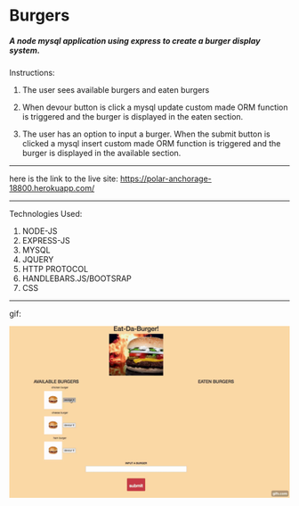 # Burgers


##### A node mysql application using express to create a burger display system.

Instructions:

1) The user sees available burgers and eaten burgers

2) When devour button is click a mysql update custom made ORM function is triggered and the burger is displayed in the eaten section.

3) The user has an option to input a burger. When the submit button is clicked a mysql insert custom made ORM function is triggered and the burger is displayed in the available section.

______________________________________________________________________________________________________________________________

here is the link to the live site: https://polar-anchorage-18800.herokuapp.com/
______________________________________________________________________________________________________________________________

Technologies Used:

1) NODE-JS
2) EXPRESS-JS
3) MYSQL
3) JQUERY
4) HTTP PROTOCOL
5) HANDLEBARS.JS/BOOTSRAP
6) CSS
______________________________________________________________________________________________________________________________
gif:

<img src="demo.gif">

